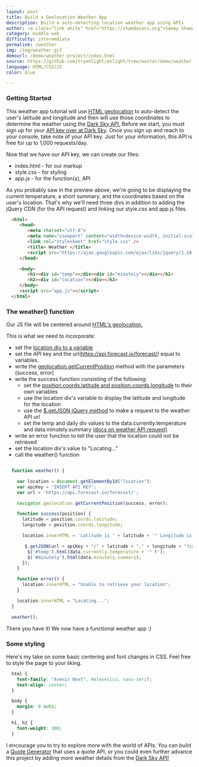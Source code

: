 ```yaml
---
layout: post
title: Build a Geolocation Weather App
description: Build a auto-detecting location weather app using APIs
author: <a class="link white" href="https://shamdasani.org">Samay Shamdasani</a>
category: middle-web
difficulty: intermediate
permalink: /weather
img: /img/weather.gif
demourl: /demo/weather-project/index.html
source: https://github.com/tryenlight/enlight/tree/master/demo/weather-project
language: HTML/CSS/JS
color: blue

---
```


### Getting Started
This weather app tutorial will use <a href="https://developer.mozilla.org/en-US/docs/Web/API/Geolocation/Using_geolocation" class="underline">HTML geolocation</a> to auto-detect the user's latitude and longitude and then will use those coordinates to determine the weather using the <a href="https://darksky.net/dev/docs" class="underline">Dark Sky API.</a> Before we start, you must sign up for your <a href="https://darksky.net/dev/register" class="underline">API key over at Dark Sky</a>. Once you sign up and reach to your console, take note of your API key. Just for your information, this API is free for up to 1,000 requests/day.

Now that we have our API key, we can create our files:

- index.html - for our markup
- style.css - for styling
- app.js - for the function(s), API



As you probably saw in the preview above, we're going to be displaying the current temperature, a short summary, and the coordinates based on the user's location. That's why we'll need three divs in addition to adding the jQuery CDN (for the API request) and linking our style.css and app.js files.

```html
  <html>
     <head>
        <meta charset="utf-8">
        <meta name="viewport" content="width=device-width, initial-scale=1">
        <link rel="stylesheet" href="style.css" />
        <title> Weather </title>
        <script src="https://ajax.googleapis.com/ajax/libs/jquery/1.10.2/jquery.min.js"></script>
     </head>

     <body>
        <h1><div id="temp"></div><div id="minutely"></div></h1>
        <h2><div id="location"></div></h2>
     </body>
     <script src="app.js"></script>
  </html>
  ```

### The weather() function
Our JS file will be centered around <a href="https://developer.mozilla.org/en-US/docs/Web/API/Geolocation/Using_geolocation" class="underline">HTML's geolocation.</a>

This is what we need to incorporate:

- set the <a href="https://developer.mozilla.org/en-US/docs/Web/API/Document/getElementById" class="underline">location div to a variable</a>
- set the API key and the url(https://api.forecast.io/forecast/) equal to variables.
- write the <a href="https://developer.mozilla.org/en-US/docs/Web/API/Geolocation/getCurrentPosition" class="underline">geolocation.getCurrentPosition</a> method with the parameters (success, error)
- write the success function consisting of the following:
	- set the <a href="https://developer.mozilla.org/en-US/docs/Web/API/Geolocation/Using_geolocation" class="underline">position.coords.latitude and position.coords.longitude</a> to their own variables
    - use the location div's variable to display the latitude and longitude for the location
    - use the <a href="http://api.jquery.com/jquery.getjson/" class="underline">$.getJSON jQuery method</a> to make a request to the weather API url
    - set the temp and daily div values to the data.currently.temperature and data.minutely.summary <a href="https://darksky.net/dev/docs" class="underline">(docs on weather API request) </a>
- write an error function to tell the user that the location could not be retrieved
- set the location div's value to "Locating..."
- call the weather() function


```js

  function weather() {

    var location = document.getElementById("location");
    var apiKey = 'INSERT API KEY';
    var url = 'https://api.forecast.io/forecast/';

    navigator.geolocation.getCurrentPosition(success, error);

    function success(position) {
      latitude = position.coords.latitude;
      longitude = position.coords.longitude;

      location.innerHTML = 'Latitude is ' + latitude + '° Longitude is ' + longitude + '°';

       $.getJSON(url + apiKey + "/" + latitude + "," + longitude + "?callback=?", function(data) {
        $('#temp').html(data.currently.temperature + '° F');
        $('#minutely').html(data.minutely.summary);
      });
    }

    function error() {
      location.innerHTML = "Unable to retrieve your location";
    }

    location.innerHTML = "Locating...";
  }

  weather();


```
There you have it! We now have a functional weather app :)

### Some styling

Here's my take on some basic centering and font changes in CSS. Feel free to style the page to your liking.


```css
  html {
    font-family: "Avenir Next", Helevetica, sans-serif;
    text-align: center;
  }

  body {
    margin: 0 auto;
  }

  h1, h2 {
    font-weight: 300;
  }
```
I encourage you to try to explore more with the world of APIs. You can build a <a href="/quote.html" class="underline">Quote Generator</a> that uses a quote API, or you could even further advance this project by adding more weather details from the <a href="https://darksky.net/dev/docs" class="underline">Dark Sky API! </a>
